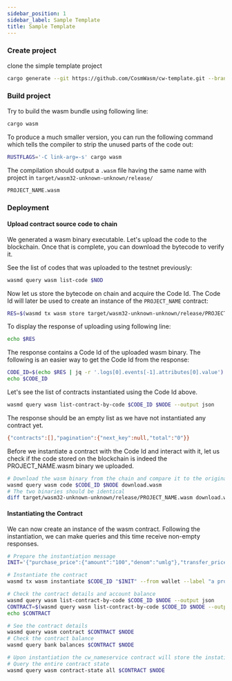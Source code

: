 ```yaml
---
sidebar_position: 1
sidebar_label: Sample Template
title: Sample Template
---
```


### Create project
clone the simple template project
```bash
cargo generate --git https://github.com/CosmWasm/cw-template.git --branch 1.0-minimal --name PROJECT_NAME
```

### Build project
Try to build the wasm bundle using following line:
```bash
cargo wasm
```

To produce a much smaller version, you can run the following command which tells the compiler to strip the unused parts of the code out:
```bash
RUSTFLAGS='-C link-arg=-s' cargo wasm
```

The compilation should output a `.wasm` file having the same name with project in `target/wasm32-unknown-unknown/release/`
```
PROJECT_NAME.wasm
```

### Deployment
#### Upload contract source code to chain
We generated a wasm binary executable. Let's upload the code to the blockchain. Once that is complete, you can download the bytecode to verify it.

See the list of codes that was uploaded to the testnet previously:
```bash
wasmd query wasm list-code $NOD
```

Now let us store the bytecode on chain and acquire the Code Id. The Code Id will later be used to create an instance of the `PROJECT_NAME` contract:
```bash
RES=$(wasmd tx wasm store target/wasm32-unknown-unknown/release/PROJECT_NAME.wasm --from wallet $TXFLAG -y --output json -b block)
```

To display the response of uploading using following line:
```bash
echo $RES
```

The response contains a Code Id of the uploaded wasm binary. The following is an easier way to get the Code Id from the response:
```bash
CODE_ID=$(echo $RES | jq -r '.logs[0].events[-1].attributes[0].value')
echo $CODE_ID
```

Let's see the list of contracts instantiated using the Code Id above.
```bash
wasmd query wasm list-contract-by-code $CODE_ID $NODE --output json
```

The response should be an empty list as we have not instantiated any contract yet.
```bash
{"contracts":[],"pagination":{"next_key":null,"total":"0"}}
```

Before we instantiate a contract with the Code Id and interact with it, let us check if the code stored on the blockchain is indeed the PROJECT_NAME.wasm binary we uploaded.
```bash
# Download the wasm binary from the chain and compare it to the original one
wasmd query wasm code $CODE_ID $NODE download.wasm
# The two binaries should be identical
diff target/wasm32-unknown-unknown/release/PROJECT_NAME.wasm download.wasm
```

#### Instantiating the Contract
We can now create an instance of the wasm contract. Following the instantiation, we can make queries and this time receive non-empty responses.
```bash
# Prepare the instantiation message
INIT='{"purchase_price":{"amount":"100","denom":"umlg"},"transfer_price":{"amount":"999","denom":"umlg"}}'

# Instantiate the contract
wasmd tx wasm instantiate $CODE_ID "$INIT" --from wallet --label "a project label" $TXFLAG -y --no-admin

# Check the contract details and account balance
wasmd query wasm list-contract-by-code $CODE_ID $NODE --output json
CONTRACT=$(wasmd query wasm list-contract-by-code $CODE_ID $NODE --output json | jq -r '.contracts[-1]')
echo $CONTRACT

# See the contract details
wasmd query wasm contract $CONTRACT $NODE
# Check the contract balance
wasmd query bank balances $CONTRACT $NODE

# Upon instantiation the cw_nameservice contract will store the instatiation message data in the contract's storage with the storage key "config".
# Query the entire contract state
wasmd query wasm contract-state all $CONTRACT $NODE